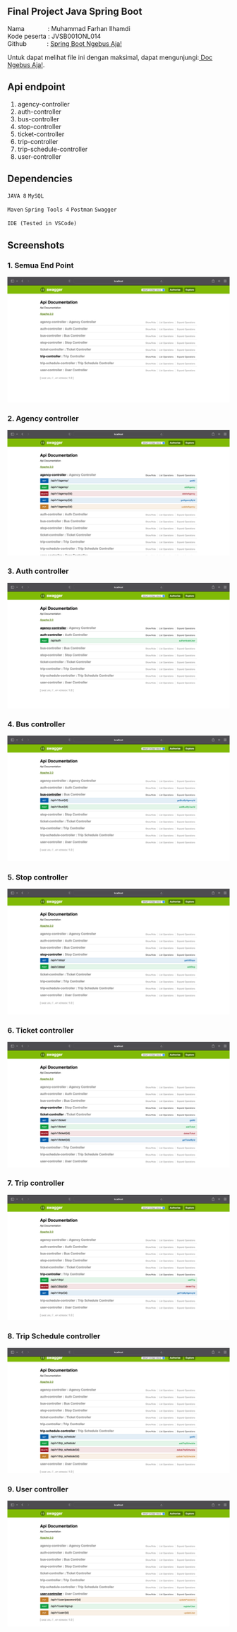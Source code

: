## Final Project Java Spring Boot
Nama &ensp;&ensp;&ensp;&ensp;&ensp;&ensp;&ensp;: Muhammad Farhan Ilhamdi\
Kode peserta : JVSB001ONL014 \
Github&ensp;&ensp;&ensp;&ensp;&ensp;&ensp; : [Spring Boot Ngebus Aja!](https://github.com/farlhmd/SpringBootNgebusAja)

Untuk dapat melihat file ini dengan maksimal, dapat mengunjungi:[ Doc Ngebus Aja!](https://github.com/farlhmd/SpringBootNgebusAja/blob/main/README.md).


## Api endpoint

1. agency-controller
2. auth-controller
3. bus-controller
4. stop-controller
5. ticket-controller
6. trip-controller
7. trip-schedule-controller
8. user-controller 



## Dependencies
`JAVA 8` `MySQL`   

`Maven` `Spring Tools 4` `Postman` `Swagger`

`IDE (Tested in VSCode)`

## Screenshots
### 1. Semua End Point
![Semua](https://github.com/farlhmd/SpringBootNgebusAja/blob/main/Screenshots/Semua%20End%20Point.png)

### 2. Agency controller
![Agency](https://github.com/farlhmd/SpringBootNgebusAja/blob/main/Screenshots/endpoints/1.png)

### 3. Auth controller
![Auth](https://github.com/farlhmd/SpringBootNgebusAja/blob/main/Screenshots/endpoints/2.png)

### 4. Bus controller
![Bus](https://github.com/farlhmd/SpringBootNgebusAja/blob/main/Screenshots/endpoints/3.png)

### 5. Stop controller
![Stop](https://github.com/farlhmd/SpringBootNgebusAja/blob/main/Screenshots/endpoints/4.png)

### 6. Ticket controller
![Ticket](https://github.com/farlhmd/SpringBootNgebusAja/blob/main/Screenshots/endpoints/5.png)

### 7. Trip controller
![Trip](https://github.com/farlhmd/SpringBootNgebusAja/blob/main/Screenshots/endpoints/6.png)

### 8. Trip Schedule controller
![Trip Schedule](https://github.com/farlhmd/SpringBootNgebusAja/blob/main/Screenshots/endpoints/7.png)

### 9. User controller
![User](https://github.com/farlhmd/SpringBootNgebusAja/blob/main/Screenshots/endpoints/8.png)